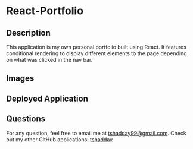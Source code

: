 # React-Portfolio

## Description
This application is my own personal portfolio built using React. It features conditional rendering to display different elements to the page depending on what was clicked in the nav bar.

## Images


## Deployed Application


## Questions
For any question, feel free to email me at tshadday99@gmail.com. Check out my other GitHub applications: [tshadday](https://github.com/tshadday)